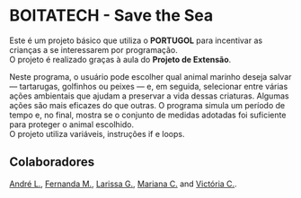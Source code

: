 # BOITATECH - Save the Sea

Este é um projeto básico que utiliza o **PORTUGOL** para incentivar as crianças a se interessarem por programação.  
O projeto é realizado graças à aula do **Projeto de Extensão**.

Neste programa, o usuário pode escolher qual animal marinho deseja salvar — tartarugas, golfinhos ou peixes — e, em seguida, selecionar entre várias ações ambientais que ajudam a preservar a vida dessas criaturas. Algumas ações são mais eficazes do que outras. O programa simula um período de tempo e, no final, mostra se o conjunto de medidas adotadas foi suficiente para proteger o animal escolhido.  
O projeto utiliza variáveis, instruções if e loops.

## Colaboradores
[André L.](https://github.com/andrelfmp3), [Fernanda M.](https://github.com/Sunref), [Larissa G.](https://github.com/larisDias), [Mariana C.](https://github.com/MariChahud) and [Victória C.](https://github.com/Carolvic16).
